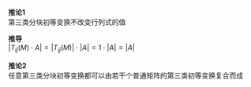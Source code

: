 **推论1**  
第三类分块初等变换不改变行列式的值  
  
**推导**  
 $|T_{ij}(M)\cdot A|=|T_{ij}(M)|\cdot |A|  
=1\cdot|A|=|A|$  
  
**推论2**  
任意第三类分块初等变换都可以由若干个普通矩阵的第三类初等变换复合而成  
